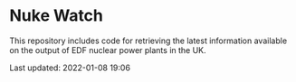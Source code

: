 # Nuke Watch

This repository includes code for retrieving the latest information available on the output of EDF nuclear power plants in the UK.

Last updated: 2022-01-08 19:06